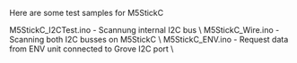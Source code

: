 Here are some test samples for M5StickC 

M5StickC_I2CTest.ino - Scannung internal I2C bus \\
M5StickC_Wire.ino - Scanning both I2C busses on M5StickC \\
M5StickC_ENV.ino - Request data from ENV unit connected to Grove I2C port \\

